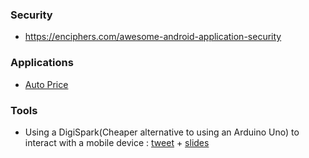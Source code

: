 ### Security

- https://enciphers.com/awesome-android-application-security

### Applications

- [Auto Price](https://devforum.ro/t/aplicatie-android-verificarea-pretului-de-piata-al-unui-autoturism/12053)


### Tools

- Using a DigiSpark(Cheaper alternative to using an Arduino Uno) to interact with a mobile device
: [tweet](https://twitter.com/G1nGe98/status/1183016558773391360) + [slides](https://docs.google.com/presentation/d/1F2h3bIF_D1AEGeG0boCobnBshI9gEzmN9TlSWq_ONpw/edit#slide=id.g62eed3bf43_0_106)
